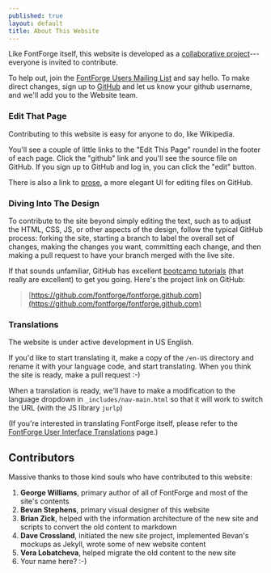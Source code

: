 ```yaml
---
published: true
layout: default
title: About This Website
---
```


Like FontForge itself, this website is developed as a [collaborative project](/en-US/about/project/)---everyone is invited to contribute. 

To help out, join the [FontForge Users Mailing List](https://lists.sourceforge.net/lists/listinfo/fontforge-users) and say hello. To make direct changes, sign up to [GitHub](http://github.com) and let us know your github username, and we'll add you to the Website team.

### Edit That Page

Contributing to this website is easy for anyone to do, like Wikipedia.

You'll see a couple of little links to the "Edit This Page" roundel in the footer of each page. Click the "github" link and you'll see the source file on GitHub. If you sign up to GitHub and log in, you can click the "edit" button.

There is also a link to [prose](http://prose.io), a more elegant UI for editing files on GitHub.

### Diving Into The Design

To contribute to the site beyond simply editing the text, such as to adjust the HTML, CSS, JS, or other aspects of the design, follow the typical GitHub process: forking the site, starting a branch to label the overall set of changes, making the changes you want, committing each change, and then making a pull request to have your branch merged with the live site.

If that sounds unfamiliar, GitHub has excellent [bootcamp tutorials](https://help.github.com/categories/54/articles) (that really are excellent) to get you going. Here's the project link on GitHub:

> [https://github.com/fontforge/fontforge.github.com](https://github.com/fontforge/fontforge.github.com)

<a id="translations"></a>
### Translations

The website is under active development in US English. 

If you'd like to start translating it, make a copy of the `/en-US` directory
and rename it with your language code, and start translating. When you think
the site is ready, make a pull request :-)

When a translation is ready, we'll have to make a modification to the language dropdown in `_includes/nav-main.html` so
that it will work to switch the URL (with the JS library `jurlp`)

(If you're interested in translating FontForge itself, please refer to the [FontForge User Interface Translations](/documentation/customizing/translations.html) page.)

## Contributors

Massive thanks to those kind souls who have contributed to this website:

1. __George Williams__, primary author of all of FontForge and most of the site's contents
2. __Bevan Stephens__, primary visual designer of this website
3. __Brian Zick__, helped with the information architecture of the new site and scripts to convert the old content to markdown
4. __Dave Crossland__, initiated the new site project, implemented Bevan's mockups as Jekyll, wrote some of new website content 
5. __Vera Lobatcheva__, helped migrate the old content to the new site
6. Your name here? :-)
